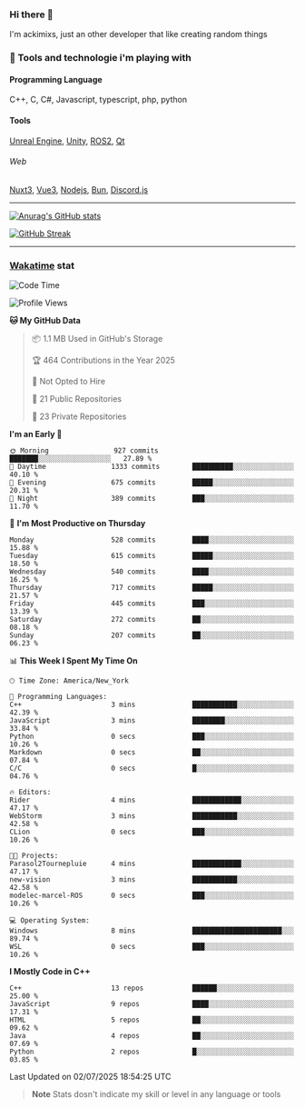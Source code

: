 ### Hi there 👋

I'm ackimixs, just an other developer that like creating random things

### 🧰 Tools and technologie i'm playing with

#### Programming Language
C++, C, C#, Javascript, typescript, php, python

#### Tools
[Unreal Engine](https://www.unrealengine.com), [Unity](https://unity.com/), [ROS2](https://ros.org/), [Qt](https://www.qt.io/)

###### Web
[Nuxt3](https://nuxt.com/), [Vue3](https://vuejs.org/), [Nodejs](https://nodejs.org), [Bun](https://bun.sh/), [Discord.js](https://discord.js.org/)

---

[![Anurag's GitHub stats](https://github-readme-stats.vercel.app/api?username=ackimixs&show_icons=true&theme=github_dark&count_private=true)](https://github.com/anuraghazra/github-readme-stats)

[![GitHub Streak](https://github-readme-streak-stats.herokuapp.com?user=Ackimixs&theme=github-dark-blue&date_format=j%20M%5B%20Y%5D&mode=weekly)](https://git.io/streak-stats)

---
 
 ### [Wakatime](https://wakatime.com/) stat

<!--START_SECTION:waka-->
![Code Time](http://img.shields.io/badge/Code%20Time-1%2C715%20hrs%2053%20mins-blue)

![Profile Views](http://img.shields.io/badge/Profile%20Views-0-blue)

**🐱 My GitHub Data** 

> 📦 1.1 MB Used in GitHub's Storage 
 > 
> 🏆 464 Contributions in the Year 2025
 > 
> 🚫 Not Opted to Hire
 > 
> 📜 21 Public Repositories 
 > 
> 🔑 23 Private Repositories 
 > 
**I'm an Early 🐤** 

```text
🌞 Morning                927 commits         ███████░░░░░░░░░░░░░░░░░░   27.89 % 
🌆 Daytime                1333 commits        ██████████░░░░░░░░░░░░░░░   40.10 % 
🌃 Evening                675 commits         █████░░░░░░░░░░░░░░░░░░░░   20.31 % 
🌙 Night                  389 commits         ███░░░░░░░░░░░░░░░░░░░░░░   11.70 % 
```
📅 **I'm Most Productive on Thursday** 

```text
Monday                   528 commits         ████░░░░░░░░░░░░░░░░░░░░░   15.88 % 
Tuesday                  615 commits         █████░░░░░░░░░░░░░░░░░░░░   18.50 % 
Wednesday                540 commits         ████░░░░░░░░░░░░░░░░░░░░░   16.25 % 
Thursday                 717 commits         █████░░░░░░░░░░░░░░░░░░░░   21.57 % 
Friday                   445 commits         ███░░░░░░░░░░░░░░░░░░░░░░   13.39 % 
Saturday                 272 commits         ██░░░░░░░░░░░░░░░░░░░░░░░   08.18 % 
Sunday                   207 commits         ██░░░░░░░░░░░░░░░░░░░░░░░   06.23 % 
```


📊 **This Week I Spent My Time On** 

```text
🕑︎ Time Zone: America/New_York

💬 Programming Languages: 
C++                      3 mins              ███████████░░░░░░░░░░░░░░   42.39 % 
JavaScript               3 mins              ████████░░░░░░░░░░░░░░░░░   33.84 % 
Python                   0 secs              ███░░░░░░░░░░░░░░░░░░░░░░   10.26 % 
Markdown                 0 secs              ██░░░░░░░░░░░░░░░░░░░░░░░   07.84 % 
C/C                      0 secs              █░░░░░░░░░░░░░░░░░░░░░░░░   04.76 % 

🔥 Editors: 
Rider                    4 mins              ████████████░░░░░░░░░░░░░   47.17 % 
WebStorm                 3 mins              ███████████░░░░░░░░░░░░░░   42.58 % 
CLion                    0 secs              ███░░░░░░░░░░░░░░░░░░░░░░   10.26 % 

🐱‍💻 Projects: 
Parasol2Tournepluie      4 mins              ████████████░░░░░░░░░░░░░   47.17 % 
new-vision               3 mins              ███████████░░░░░░░░░░░░░░   42.58 % 
modelec-marcel-ROS       0 secs              ███░░░░░░░░░░░░░░░░░░░░░░   10.26 % 

💻 Operating System: 
Windows                  8 mins              ██████████████████████░░░   89.74 % 
WSL                      0 secs              ███░░░░░░░░░░░░░░░░░░░░░░   10.26 % 
```

**I Mostly Code in C++** 

```text
C++                      13 repos            ██████░░░░░░░░░░░░░░░░░░░   25.00 % 
JavaScript               9 repos             ████░░░░░░░░░░░░░░░░░░░░░   17.31 % 
HTML                     5 repos             ██░░░░░░░░░░░░░░░░░░░░░░░   09.62 % 
Java                     4 repos             ██░░░░░░░░░░░░░░░░░░░░░░░   07.69 % 
Python                   2 repos             █░░░░░░░░░░░░░░░░░░░░░░░░   03.85 % 
```




 Last Updated on 02/07/2025 18:54:25 UTC
<!--END_SECTION:waka-->

> **Note**
> Stats dosn't indicate my skill or level in any language or tools
